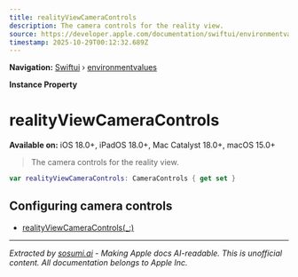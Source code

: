 ```yaml
---
title: realityViewCameraControls
description: The camera controls for the reality view.
source: https://developer.apple.com/documentation/swiftui/environmentvalues/realityviewcameracontrols
timestamp: 2025-10-29T00:12:32.689Z
---
```


**Navigation:** [Swiftui](/documentation/swiftui) › [environmentvalues](/documentation/swiftui/environmentvalues)

**Instance Property**

# realityViewCameraControls

**Available on:** iOS 18.0+, iPadOS 18.0+, Mac Catalyst 18.0+, macOS 15.0+

> The camera controls for the reality view.

```swift
var realityViewCameraControls: CameraControls { get set }
```

## Configuring camera controls

- [realityViewCameraControls(_:)](/documentation/swiftui/view/realityviewcameracontrols(_:))

---

*Extracted by [sosumi.ai](https://sosumi.ai) - Making Apple docs AI-readable.*
*This is unofficial content. All documentation belongs to Apple Inc.*
